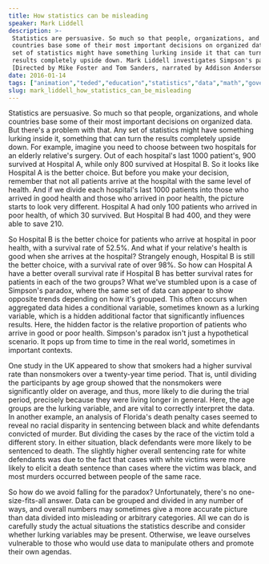 ```yaml
---
title: How statistics can be misleading
speaker: Mark Liddell
description: >-
 Statistics are persuasive. So much so that people, organizations, and whole
 countries base some of their most important decisions on organized data. But any
 set of statistics might have something lurking inside it that can turn the
 results completely upside down. Mark Liddell investigates Simpson's paradox.
 [Directed by Mike Foster and Tom Sanders, narrated by Addison Anderson].
date: 2016-01-14
tags: ["animation","teded","education","statistics","data","math","government","economics"]
slug: mark_liddell_how_statistics_can_be_misleading
---
```


Statistics are persuasive. So much so that people, organizations, and whole countries base
some of their most important decisions on organized data. But there's a problem with
that. Any set of statistics might have something lurking inside it, something that can
turn the results completely upside down. For example, imagine you need to choose between
two hospitals for an elderly relative's surgery. Out of each hospital's last 1000
patient's, 900 survived at Hospital A, while only 800 survived at Hospital B. So it looks
like Hospital A is the better choice. But before you make your decision, remember that
not all patients arrive at the hospital with the same level of health. And if we divide
each hospital's last 1000 patients into those who arrived in good health and those who
arrived in poor health, the picture starts to look very different. Hospital A had only 100
patients who arrived in poor health, of which 30 survived. But Hospital B had 400, and
they were able to save 210.

So Hospital B is the better choice for patients who arrive at hospital in poor health,
with a survival rate of 52.5%. And what if your relative's health is good when she arrives
at the hospital? Strangely enough, Hospital B is still the better choice, with a survival
rate of over 98%. So how can Hospital A have a better overall survival rate if Hospital B
has better survival rates for patients in each of the two groups? What we've stumbled upon
is a case of Simpson's paradox, where the same set of data can appear to show opposite
trends depending on how it's grouped. This often occurs when aggregated data hides a
conditional variable, sometimes known as a lurking variable, which is a hidden additional
factor that significantly influences results. Here, the hidden factor is the relative
proportion of patients who arrive in good or poor health. Simpson's paradox isn't just a
hypothetical scenario. It pops up from time to time in the real world, sometimes in
important contexts.

One study in the UK appeared to show that smokers had a higher survival rate than
nonsmokers over a twenty-year time period. That is, until dividing the participants by age
group showed that the nonsmokers were significantly older on average, and thus, more
likely to die during the trial period, precisely because they were living longer in
general. Here, the age groups are the lurking variable, and are vital to correctly 
interpret the data. In another example, an analysis of Florida's death penalty cases
seemed to reveal no racial disparity in sentencing between black and white defendants
convicted of murder. But dividing the cases by the race of the victim told a different
story. In either situation, black defendants were more likely to be sentenced to death.
The slightly higher overall sentencing rate for white defendants was due to the fact 
that cases with white victims were more likely to elicit a death sentence than cases
where the victim was black, and most murders occurred between people of the same
race.

So how do we avoid falling for the paradox? Unfortunately, there's no one-size-fits-all
answer. Data can be grouped and divided in any number of ways, and overall numbers may
sometimes give a more accurate picture than data divided into misleading or arbitrary
categories. All we can do is carefully study the actual situations the statistics describe
and consider whether lurking variables may be present. Otherwise, we leave ourselves
vulnerable to those who would use data to manipulate others and promote their own
agendas.

<!--
ad_duration=0
event="TED-Ed"
external_start_time=0
intro_duration=0
is_subtitle_required="False"
is_talk_featured="False"
language="en"
language_swap="False"
native_language="en"
number_of_related_talks=6
number_of_speakers=1
number_of_subtitled_videos=0
number_of_tags=8
number_of_talk_download_languages=24
number_of_talk_more_resources=0
number_of_talk_recommendations=0
number_of_talks_take_actions=0
post_ad_duration=0
published_timestamp="2020-01-16 20:46:48"
recording_date="2016-01-14"
speaker_is_published=0
speaker_name="Mark Liddell"
talk_name="How statistics can be misleading"
talks_tags=["animation","teded","education","statistics","data","math","government","economics"]
url_webpage="https://www.ted.com/talks/mark_liddell_how_statistics_can_be_misleading"
video_type_name="TED-Ed Original"
-->